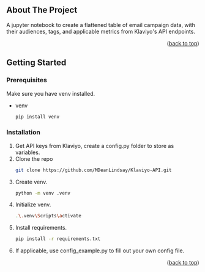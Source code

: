 <a name="readme-top"></a>

<!-- ABOUT THE PROJECT -->
## About The Project

A jupyter notebook to create a flattened table of email campaign data, with their audiences, tags, and applicable metrics from Klaviyo's API endpoints.

<p align="right">(<a href="#readme-top">back to top</a>)</p>


<!-- GETTING STARTED -->
## Getting Started

### Prerequisites

Make sure you have venv installed.

* venv
  ```py
  pip install venv
  ```

### Installation

1. Get API keys from Klaviyo, create a config.py folder to store as variables.
2. Clone the repo
   ```sh
   git clone https://github.com/MDeanLindsay/Klaviyo-API.git
   ```
3. Create venv.
   ```sh
   python -m venv .venv
   ```
4. Initialize venv.
   ```sh
   .\.venv\Scripts\activate
   ```
5. Install requirements.
   ```sh
   pip install -r requirements.txt
   ```
6. If applicable, use config_example.py to fill out your own config file.

<p align="right">(<a href="#readme-top">back to top</a>)</p>